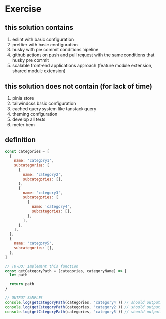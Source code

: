 # Exercise

## this solution contains

1. eslint with basic configuration
2. prettier with basic configuration
3. husky with pre commit conditions pipeline
4. github actions on push and pull request with the same conditions that husky pre commit
5. scalable front-end applications approach (feature module extension, shared module extension)

## this solution does not contain (for lack of time)

1. pinia store
2. tailwindcss basic configuration
3. cached query system like tanstack query
4. theming configuration
5. develop all tests
6. meter bem

## definition

```js
const categories = [
  {
    name: 'category1',
    subcategories: [
      {
        name: 'category2',
        subcategories: [],
      },
      {
        name: 'category3',
        subcategories: [
          {
            name: 'category4',
            subcategories: [],
          },
        ],
      },
    ],
  },
  {
    name: 'category5',
    subcategories: [],
  },
]

// TO-DO: Implement this function
const getCategoryPath = (categories, categoryName) => {
  let path

  return path
}

// OUTPUT SAMPLES
console.log(getCategoryPath(categories, 'category4')) // should output: '/category1/category3/category4'
console.log(getCategoryPath(categories, 'category2')) // should output: '/category1/category2'
console.log(getCategoryPath(categories, 'category5')) // should output: '/category5'
```
